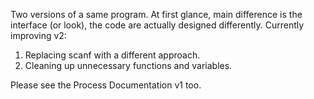 Two versions of a same program. At first glance, main difference is the interface (or look), the code are actually designed differently. Currently improving v2:

1. Replacing scanf with a different approach.
2. Cleaning up unnecessary functions and variables.

Please see the Process Documentation v1 too.
